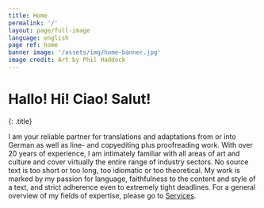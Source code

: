 ```yaml
---
title: Home
permalink: '/'
layout: page/full-image
language: english
page ref: home
banner image: '/assets/img/home-banner.jpg'
image credit: Art by Phil Haddock
---
```


# Hallo! Hi! Ciao! Salut!
{: .title}

I am your reliable partner for translations and adaptations from or into German as well as line- and copyediting plus proofreading work. With over 20 years of experience, I am intimately familiar with all areas of art and culture and cover virtually the entire range of industry sectors.
No source text is too short or too long, too idiomatic or too theoretical. My work is marked by my passion for language, faithfulness to the content and style of a text, and strict adherence even to extremely tight deadlines. For a general overview of my fields of expertise, please go to [Services](/services).
